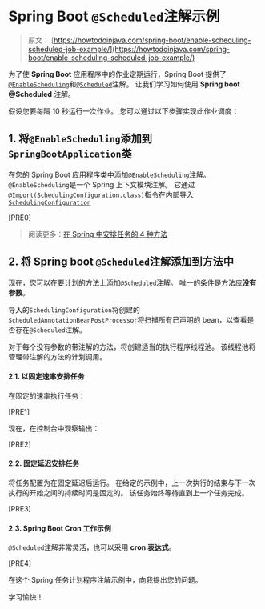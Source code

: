 # Spring Boot `@Scheduled`注解示例

> 原文： [https://howtodoinjava.com/spring-boot/enable-scheduling-scheduled-job-example/](https://howtodoinjava.com/spring-boot/enable-scheduling-scheduled-job-example/)

为了使 **Spring Boot** 应用程序中的作业定期运行，Spring Boot 提供了[`@EnableScheduling`](https://docs.spring.io/spring/docs/current/javadoc-api/org/springframework/scheduling/annotation/EnableScheduling.html)和[`@Scheduled`](https://docs.spring.io/spring/docs/current/javadoc-api/org/springframework/scheduling/annotation/Scheduled.html)注解。 让我们学习如何使用 **Spring boot @Scheduled** 注解。

假设您要每隔 10 秒运行一次作业。 您可以通过以下步骤实现此作业调度：

## 1\. 将`@EnableScheduling`添加到`SpringBootApplication`类

在您的 Spring Boot 应用程序类中添加`@EnableScheduling`注解。 `@EnableScheduling`是一个 Spring 上下文模块注解。 它通过`@Import(SchedulingConfiguration.class)`指令在内部导入[`SchedulingConfiguration`](https://docs.spring.io/spring/docs/current/javadoc-api/org/springframework/scheduling/annotation/SchedulingConfiguration.html)

[PRE0]

> 阅读更多：[在 Spring 中安排任务的 4 种方法](https://howtodoinjava.com/spring-core/4-ways-to-schedule-tasks-in-spring-3-scheduled-example/)

## 2\. 将 Spring boot `@Scheduled`注解添加到方法中

现在，您可以在要计划的方法上添加`@Scheduled`注解。 唯一的条件是方法应**没有参数**。

导入的`SchedulingConfiguration`将创建的`ScheduledAnnotationBeanPostProcessor`将扫描所有已声明的 bean，以查看是否存在`@Scheduled`注解。

对于每个没有参数的带注解的方法，将创建适当的执行程序线程池。 该线程池将管理带注解的方法的计划调用。

#### 2.1. 以固定速率安排任务

在固定的速率执行任务：

[PRE1]

现在，在控制台中观察输出：

[PRE2]

#### 2.2. 固定延迟安排任务

将任务配置为在固定延迟后运行。 在给定的示例中，上一次执行的结束与下一次执行的开始之间的持续时间是固定的。 该任务始终等待直到上一个任务完成。

[PRE3]

#### 2.3. Spring Boot Cron 工作示例

`@Scheduled`注解非常灵活，也可以采用 **cron 表达式**。

[PRE4]

在这个 Spring 任务计划程序注解示例中，向我提出您的问题。

学习愉快！